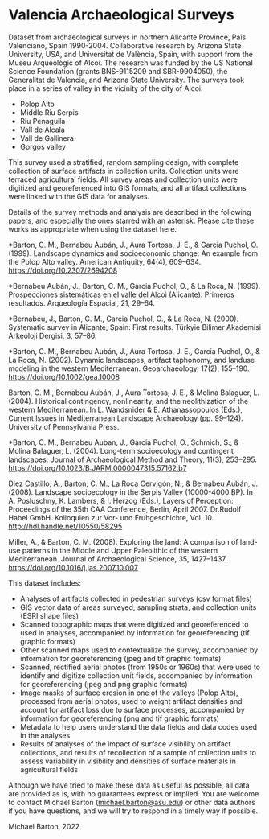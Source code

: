 # Valencia Archaeological Surveys
 
Dataset from archaeological surveys in northern Alicante Province, Pais Valenciano, Spain 1990-2004. Collaborative research by Arizona State University, USA, and Universitat de València, Spain, with support from the Museu Arqueològic of Alcoi. The research was funded by the US National Science Foundation (grants BNS-9115209 and SBR-9904050), the Generalitat de Valencia, and Arizona State University. The surveys took place in a series of valley in the vicinity of the city of Alcoi: 

- Polop Alto
- Middle Riu Serpis
- Riu Penaguila
- Vall de Alcalá
- Vall de Gallinera
- Gorgos valley

This survey used a stratified, random sampling design, with complete collection of surface artifacts in collection units. Collection units were terraced agricultural fields. All survey areas and collection units were digitized and georeferenced into GIS formats, and all artifact collections were linked with the GIS data for analyses. 

Details of the survey methods and analysis are described in the following papers, and especially the ones starred with an asterisk. Please cite these works as appropriate when using the dataset here. 

*Barton, C. M., Bernabeu Aubán, J., Aura Tortosa, J. E., & Garcia Puchol, O. (1999). Landscape dynamics and socioeconomic change: An example from the Polop Alto valley. American Antiquity, 64(4), 609–634. https://doi.org/10.2307/2694208

*Bernabeu Aubán, J., Barton, C. M., Garcia Puchol, O., & La Roca, N. (1999). Prospecciones sistemáticas en el valle del Alcoi (Alicante): Primeros resultados. Arqueología Espacial, 21, 29–64.

*Bernabeu, J., Barton, C. M., Garcia Puchol, O., & La Roca, N. (2000). Systematic survey in Alicante, Spain: First results. Türkyie Bilimer Akademisi Arkeoloji Dergisi, 3, 57–86.

*Barton, C. M., Bernabeu Aubán, J., Aura Tortosa, J. E., Garcia Puchol, O., & La Roca, N. (2002). Dynamic landscapes, artifact taphonomy, and landuse modeling in the western Mediterranean. Geoarchaeology, 17(2), 155–190. https://doi.org/10.1002/gea.10008

Barton, C. M., Bernabeu Aubán, J., Aura Tortosa, J. E., & Molina Balaguer, L. (2004). Historical contingency, nonlinearity, and the neolithization of the western Mediterranean. In L. Wandsnider & E. Athanassopoulos (Eds.), Current Issues in Mediterranean Landscape Archaeology (pp. 99–124). University of Pennsylvania Press.

*Barton, C. M., Bernabeu Auban, J., Garcia Puchol, O., Schmich, S., & Molina Balaguer, L. (2004). Long-term socioecology and contingent landscapes. Journal of Archaeological Method and Theory, 11(3), 253–295. https://doi.org/10.1023/B:JARM.0000047315.57162.b7

Diez Castillo, A., Barton, C. M., La Roca Cervigón, N., & Bernabeu Aubán, J. (2008). Landscape socioecology in the Serpis Valley (10000-4000 BP). In A. Posluschny, K. Lambers, & I. Herzog (Eds.), Layers of Perception: Proceedings of the 35th CAA Conference, Berlin, April 2007. Dr.Rudolf Habel GmbH. Kolloquien zur Vor- und Fruhgeschichte, Vol. 10. http://hdl.handle.net/10550/58295

Miller, A., & Barton, C. M. (2008). Exploring the land: A comparison of land-use patterns in the Middle and Upper Paleolithic of the western Mediterranean. Journal of Archaeological Science, 35, 1427–1437. https://doi.org/10.1016/j.jas.2007.10.007

This dataset includes:
- Analyses of artifacts collected in pedestrian surveys (csv format files)
- GIS vector data of areas surveyed, sampling strata, and collection units (ESRI shape files)
- Scanned topographic maps that were digitized and georeferenced to used in analyses, accompanied by information for georeferencing (tif graphic formats)
- Other scanned maps used to contextualize the survey, accompanied by information for georeferencing (jpeg and tif graphic formats)
- Scanned, rectified aerial photos (from 1950s or 1960s) that were used to identify and digitize collection unit fields, accompanied by information for georeferencing (jpeg and png graphic formats)
- Image masks of surface erosion in one of the valleys (Polop Alto), processed from aerial photos, used to weight artifact densities and account for artifact loss due to surface processes, accompanied by information for georeferencing (png and tif graphic formats)
- Metadata to help users understand the data fields and data codes used in the analyses
- Results of analyses of the impact of surface visibility on artifact collections, and results of recollection of a sample of collection units to assess variability in visibility and densities of surface materials in agricultural fields

Although we have tried to make these data as useful as possible, all data are provided as is, with no guarantees express or implied. You are welcome to contact Michael Barton (michael.barton@asu.edu) or other data authors if you have questions, and we will try to respond in a timely way if possible. 

Michael Barton, 2022

